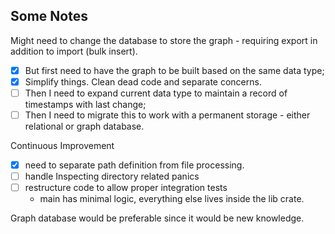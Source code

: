 ## Some Notes

Might need to change the database to store the graph - requiring export in addition to import (bulk insert).

- [x] But first need to have the graph to be built based on the same data type;
- [x] Simplify things. Clean dead code and separate concerns.
- [ ] Then I need to expand current data type to maintain a record of timestamps with last change;
- [ ] Then I need to migrate this to work with a permanent storage - either relational or graph database.

Continuous Improvement
- [x] need to separate path definition from file processing.
- [ ] handle Inspecting directory related panics
- [ ] restructure code to allow proper integration tests
  - main has minimal logic, everything else lives inside the lib crate.
  

Graph database would be preferable since it would be new knowledge.

